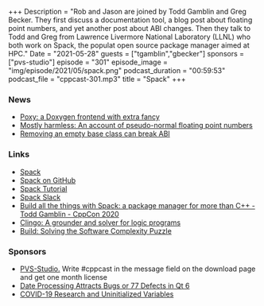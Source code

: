 +++
Description = "Rob and Jason are joined by Todd Gamblin and Greg Becker. They first discuss a documentation tool, a blog post about floating point numbers, and yet another post about ABI changes. Then they talk to Todd and Greg from Lawrence Livermore National Laboratory (LLNL) who both work on Spack, the populat open source package manager aimed at HPC."
Date = "2021-05-28"
guests = ["tgamblin","gbecker"]
sponsors = ["pvs-studio"]
episode = "301"
episode_image = "img/episode/2021/05/spack.png"
podcast_duration = "00:59:53"
podcast_file = "cppcast-301.mp3"
title = "Spack"
+++

### News ###

 - [Poxy: a Doxygen frontend with extra fancy](https://github.com/marzer/poxy)
 - [Mostly harmless: An account of pseudo-normal floating point numbers](https://developers.redhat.com/blog/2021/05/12/mostly-harmless-an-account-of-pseudo-normal-floating-point-numbers)
 - [Removing an empty base class can break ABI](https://quuxplusone.github.io/blog/2021/05/07/std-iterator-as-a-base-class/)

### Links ###

 - [Spack](https://spack.io/)
 - [Spack on GitHub](https://github.com/spack/spack)
 - [Spack Tutorial](https://spack-tutorial.readthedocs.io/)
 - [Spack Slack](https://slack.spack.io/)
 - [Build all the things with Spack: a package manager for more than C++ - Todd Gamblin - CppCon 2020](https://www.youtube.com/watch?v=yuhV7iKRIJU)
 - [Clingo: A grounder and solver for logic programs](https://github.com/potassco/clingo)
 - [Build: Solving the Software Complexity Puzzle](https://computing.llnl.gov/projects/build)

### Sponsors ###

- [PVS-Studio.](https://www.viva64.com/pvs-download-cppcast-t) Write #cppcast in the message field on the download page and get one month license
- [Date Processing Attracts Bugs or 77 Defects in Qt 6](https://www.viva64.com/qt-6)
- [COVID-19 Research and Uninitialized Variables](https://www.viva64.com/covid-19)

